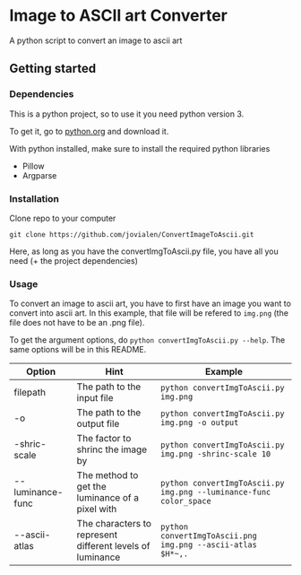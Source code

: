 # Image to ASCII art Converter

A python script to convert an image to ascii art

## Getting started

### Dependencies

This is a python project, so to use it you need python version 3.

To get it, go to [python.org](https://www.python.org/downloads/) and download it.

With python installed, make sure to install the required python libraries

- Pillow
- Argparse

### Installation

Clone repo to your computer

```
git clone https://github.com/jovialen/ConvertImageToAscii.git
```

Here, as long as you have the convertImgToAscii.py file, you have all you need (+ the project dependencies)

### Usage

To convert an image to ascii art, you have to first have an image you want to convert into ascii art. In this example, that file will be refered to `img.png` (the file does not have to be an .png file).

To get the argument options, do `python convertImgToAscii.py --help`. The same options will be in this README.

| Option           | Hint                        | Example                                         |
|------------------|-----------------------------|-------------------------------------------------|
| filepath         | The path to the input file  | `python convertImgToAscii.py img.png`           |
| -o               | The path to the output file | `python convertImgToAscii.py img.png -o output` |
| -shric-scale     | The factor to shrinc the image by               | `python convertImgToAscii.py img.png -shrinc-scale 10`             |
| --luminance-func | The method to get the luminance of a pixel with | `python convertImgToAscii.py img.png --luminance-func color_space` |
| --ascii-atlas    | The characters to represent different levels of luminance | `python convertImgToAscii.png img.png --ascii-atlas $H*~,. ` |

